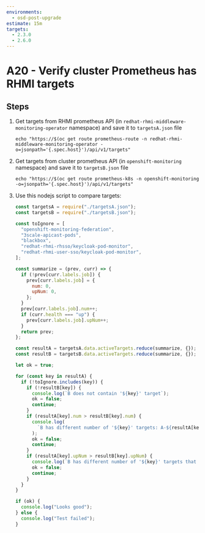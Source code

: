 ```yaml
---
environments:
  - osd-post-upgrade
estimate: 15m
targets:
  - 2.3.0
  - 2.6.0
---
```


# A20 - Verify cluster Prometheus has RHMI targets

## Steps

1. Get targets from RHMI prometheus API (in `redhat-rhmi-middleware-monitoring-operator` namespace) and save it to `targetsA.json` file

   ```
   echo "https://$(oc get route prometheus-route -n redhat-rhmi-middleware-monitoring-operator -o=jsonpath='{.spec.host}')/api/v1/targets"
   ```

2. Get targets from cluster prometheus API (in `openshift-monitoring` namespace) and save it to `targetsB.json` file

   ```
   echo "https://$(oc get route prometheus-k8s -n openshift-monitoring -o=jsonpath='{.spec.host}')/api/v1/targets"
   ```

3. Use this nodejs script to compare targets:

   ```js
   const targetsA = require("./targetsA.json");
   const targetsB = require("./targetsB.json");

   const toIgnore = [
     "openshift-monitoring-federation",
     "3scale-apicast-pods",
     "blackbox",
     "redhat-rhmi-rhsso/keycloak-pod-monitor",
     "redhat-rhmi-user-sso/keycloak-pod-monitor",
   ];

   const summarize = (prev, curr) => {
     if (!prev[curr.labels.job]) {
       prev[curr.labels.job] = {
         num: 0,
         upNum: 0,
       };
     }
     prev[curr.labels.job].num++;
     if (curr.health === "up") {
       prev[curr.labels.job].upNum++;
     }
     return prev;
   };

   const resultA = targetsA.data.activeTargets.reduce(summarize, {});
   const resultB = targetsB.data.activeTargets.reduce(summarize, {});

   let ok = true;

   for (const key in resultA) {
     if (!toIgnore.includes(key)) {
       if (!resultB[key]) {
         console.log(`B does not contain '${key}' target`);
         ok = false;
         continue;
       }
       if (resultA[key].num > resultB[key].num) {
         console.log(
           `B has different number of '${key}' targets: A-${resultA[key].num} vs B-${resultB[key].num}`
         );
         ok = false;
         continue;
       }
       if (resultA[key].upNum > resultB[key].upNum) {
         console.log(`B has different number of '${key}' targets that are UP`);
         ok = false;
         continue;
       }
     }
   }

   if (ok) {
     console.log("Looks good");
   } else {
     console.log("Test failed");
   }
   ```
